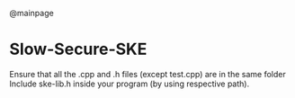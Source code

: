 @mainpage
# Slow-Secure-SKE

Ensure that all the .cpp and .h files (except test.cpp) are in the same folder
Include ske-lib.h inside your program (by using respective path).